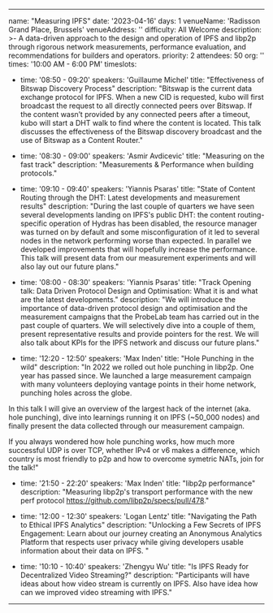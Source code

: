 ---

name: "Measuring IPFS"
date: '2023-04-16'
days: 1
venueName: 'Radisson Grand Place, Brussels'
venueAddress: ''
difficulty: All Welcome
description: >-
  A data-driven approach to the design and operation of IPFS and libp2p through rigorous network measurements, performance evaluation, and recommendations for builders and operators.
priority: 2
attendees: 50
org: ''
times: '10:00 AM - 6:00 PM'
timeslots:

  - time: '08:50 - 09:20'
    speakers: 'Guillaume Michel'
    title: "Effectiveness of Bitswap Discovery Process"
    description: "Bitswap is the current data exchange protocol for IPFS. When a new CID is requested, kubo will first broadcast the request to all directly connected peers over Bitswap. If the content wasn’t provided by any connected peers after a timeout, kubo will start a DHT walk to find where the content is located. This talk discusses the effectiveness of the Bitswap discovery broadcast and the use of Bitswap as a Content Router."

  - time: '08:30 - 09:00'
    speakers: 'Asmir Avdicevic'
    title: "Measuring on the fast track"
    description: "Measurements & Performance when building protocols."

  - time: '09:10 - 09:40'
    speakers: 'Yiannis Psaras'
    title: "State of Content Routing through the DHT: Latest developments and measurement results"
    description: "During the last couple of quarters we have seen several developments landing on IPFS's public DHT: the content routing-specific operation of Hydras has been disabled, the resource manager was turned on by default and some misconfiguration of it led to several nodes in the network performing worse than expected. In parallel we developed improvements that will hopefully increase the performance. This talk will present data from our measurement experiments and will also lay out our future plans."

  - time: '08:00 - 08:30'
    speakers: 'Yiannis Psaras'
    title: "Track Opening talk: Data Driven Protocol Design and Optimisation: What it is and what are the latest developments."
    description: "We will introduce the importance of data-driven protocol design and optimisation and the measurement campaigns that the ProbeLab team has carried out in the past couple of quarters. We will selectively dive into a couple of them, present representative results and provide pointers for the rest. We will also talk about KPIs for the IPFS network and discuss our future plans."

  - time: '12:20 - 12:50'
    speakers: 'Max Inden'
    title: "Hole Punching in the wild"
    description: "In 2022 we rolled out hole punching in libp2p. One year has passed since. We launched a large measurement campaign with many volunteers deploying vantage points in their home network, punching holes across the globe.

In this talk I will give an overview of the largest hack of the internet (aka. hole punching), dive into learnings running it on IPFS (~50_000 nodes) and finally present the data collected through our measurement campaign.

If you always wondered how hole punching works, how much more successful UDP is over TCP, whether IPv4 or v6 makes a difference, which country is most friendly to p2p and how to overcome symetric NATs, join for the talk!"

  - time: '21:50 - 22:20'
    speakers: 'Max Inden'
    title: "libp2p performance"
    description: "Measuring libp2p's transport performance with the new perf protocol https://github.com/libp2p/specs/pull/478."

  - time: '12:00 - 12:30'
    speakers: 'Logan Lentz'
    title: "Navigating the Path to Ethical IPFS Analytics"
    description: "Unlocking a Few Secrets of IPFS Engagement: Learn about our journey creating an Anonymous Analytics Platform that respects user privacy while giving developers usable information about their data on IPFS. "

  - time: '10:10 - 10:40'
    speakers: 'Zhengyu Wu'
    title: "Is IPFS Ready for Decentralized Video Streaming?"
    description: "Participants will have ideas about how video stream is currently on IPFS. Also have idea how can we improved video streaming with IPFS."

---